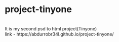 # project-tinyone
<br>
It is my second psd to html project(Tinyone)
<br>
link - https://abdurrobr34l.github.io/project-tinyone/
